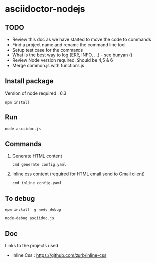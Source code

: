 # asciidoctor-nodejs

## TODO

- Review this doc as we have started to move the code to commands
- Find a project name and rename the command line tool 
- Setup test case for the commands
- What is the best way to log (ERR, INFO, ...) - see bunyan ()
- Review Node version required. Should be 4,5 & 6
- Merge common.js with functions.js

## Install package 

Version of node required : 6.3

    npm install

## Run

    node asciidoc.js
    
## Commands
    
1. Generate HTML content
    
    ```cmd generate config.yaml```

2. Inline css content (required for HTML email send to Gmail client)

    ```cmd inline config.yaml```

## To debug

    npm install -g node-debug
    
    node-debug asciidoc.js
    
## Doc

Links to the projects used
 
* Inline Css : https://github.com/zurb/inline-css

